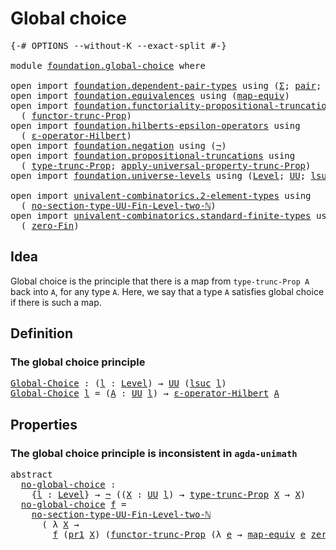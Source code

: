 # Global choice

<pre class="Agda"><a id="26" class="Symbol">{-#</a> <a id="30" class="Keyword">OPTIONS</a> <a id="38" class="Pragma">--without-K</a> <a id="50" class="Pragma">--exact-split</a> <a id="64" class="Symbol">#-}</a>

<a id="69" class="Keyword">module</a> <a id="76" href="foundation.global-choice.html" class="Module">foundation.global-choice</a> <a id="101" class="Keyword">where</a>

<a id="108" class="Keyword">open</a> <a id="113" class="Keyword">import</a> <a id="120" href="foundation.dependent-pair-types.html" class="Module">foundation.dependent-pair-types</a> <a id="152" class="Keyword">using</a> <a id="158" class="Symbol">(</a><a id="159" href="foundation-core.dependent-pair-types.html#502" class="Record">Σ</a><a id="160" class="Symbol">;</a> <a id="162" href="foundation-core.dependent-pair-types.html#575" class="InductiveConstructor">pair</a><a id="166" class="Symbol">;</a> <a id="168" href="foundation-core.dependent-pair-types.html#592" class="Field">pr1</a><a id="171" class="Symbol">;</a> <a id="173" href="foundation-core.dependent-pair-types.html#604" class="Field">pr2</a><a id="176" class="Symbol">)</a>
<a id="178" class="Keyword">open</a> <a id="183" class="Keyword">import</a> <a id="190" href="foundation.equivalences.html" class="Module">foundation.equivalences</a> <a id="214" class="Keyword">using</a> <a id="220" class="Symbol">(</a><a id="221" href="foundation-core.equivalences.html#1807" class="Function">map-equiv</a><a id="230" class="Symbol">)</a>
<a id="232" class="Keyword">open</a> <a id="237" class="Keyword">import</a> <a id="244" href="foundation.functoriality-propositional-truncation.html" class="Module">foundation.functoriality-propositional-truncation</a> <a id="294" class="Keyword">using</a>
  <a id="302" class="Symbol">(</a> <a id="304" href="foundation.functoriality-propositional-truncation.html#1451" class="Function">functor-trunc-Prop</a><a id="322" class="Symbol">)</a>
<a id="324" class="Keyword">open</a> <a id="329" class="Keyword">import</a> <a id="336" href="foundation.hilberts-epsilon-operators.html" class="Module">foundation.hilberts-epsilon-operators</a> <a id="374" class="Keyword">using</a>
  <a id="382" class="Symbol">(</a> <a id="384" href="foundation.hilberts-epsilon-operators.html#679" class="Function">ε-operator-Hilbert</a><a id="402" class="Symbol">)</a>
<a id="404" class="Keyword">open</a> <a id="409" class="Keyword">import</a> <a id="416" href="foundation.negation.html" class="Module">foundation.negation</a> <a id="436" class="Keyword">using</a> <a id="442" class="Symbol">(</a><a id="443" href="foundation-core.negation.html#452" class="Function">¬</a><a id="444" class="Symbol">)</a>
<a id="446" class="Keyword">open</a> <a id="451" class="Keyword">import</a> <a id="458" href="foundation.propositional-truncations.html" class="Module">foundation.propositional-truncations</a> <a id="495" class="Keyword">using</a>
  <a id="503" class="Symbol">(</a> <a id="505" href="foundation.propositional-truncations.html#2012" class="Function">type-trunc-Prop</a><a id="520" class="Symbol">;</a> <a id="522" href="foundation.propositional-truncations.html#5581" class="Function">apply-universal-property-trunc-Prop</a><a id="557" class="Symbol">)</a>
<a id="559" class="Keyword">open</a> <a id="564" class="Keyword">import</a> <a id="571" href="foundation.universe-levels.html" class="Module">foundation.universe-levels</a> <a id="598" class="Keyword">using</a> <a id="604" class="Symbol">(</a><a id="605" href="Agda.Primitive.html#597" class="Postulate">Level</a><a id="610" class="Symbol">;</a> <a id="612" href="foundation-core.universe-levels.html#222" class="Primitive">UU</a><a id="614" class="Symbol">;</a> <a id="616" href="Agda.Primitive.html#780" class="Primitive">lsuc</a><a id="620" class="Symbol">)</a>

<a id="623" class="Keyword">open</a> <a id="628" class="Keyword">import</a> <a id="635" href="univalent-combinatorics.2-element-types.html" class="Module">univalent-combinatorics.2-element-types</a> <a id="675" class="Keyword">using</a>
  <a id="683" class="Symbol">(</a> <a id="685" href="univalent-combinatorics.2-element-types.html#18847" class="Function">no-section-type-UU-Fin-Level-two-ℕ</a><a id="719" class="Symbol">)</a>
<a id="721" class="Keyword">open</a> <a id="726" class="Keyword">import</a> <a id="733" href="univalent-combinatorics.standard-finite-types.html" class="Module">univalent-combinatorics.standard-finite-types</a> <a id="779" class="Keyword">using</a>
  <a id="787" class="Symbol">(</a> <a id="789" href="univalent-combinatorics.standard-finite-types.html#7083" class="Function">zero-Fin</a><a id="797" class="Symbol">)</a>
</pre>
## Idea

Global choice is the principle that there is a map from `type-trunc-Prop A` back into `A`, for any type `A`. Here, we say that a type `A` satisfies global choice if there is such a map.

## Definition

### The global choice principle

<pre class="Agda"><a id="Global-Choice"></a><a id="1056" href="foundation.global-choice.html#1056" class="Function">Global-Choice</a> <a id="1070" class="Symbol">:</a> <a id="1072" class="Symbol">(</a><a id="1073" href="foundation.global-choice.html#1073" class="Bound">l</a> <a id="1075" class="Symbol">:</a> <a id="1077" href="Agda.Primitive.html#597" class="Postulate">Level</a><a id="1082" class="Symbol">)</a> <a id="1084" class="Symbol">→</a> <a id="1086" href="foundation-core.universe-levels.html#222" class="Primitive">UU</a> <a id="1089" class="Symbol">(</a><a id="1090" href="Agda.Primitive.html#780" class="Primitive">lsuc</a> <a id="1095" href="foundation.global-choice.html#1073" class="Bound">l</a><a id="1096" class="Symbol">)</a>
<a id="1098" href="foundation.global-choice.html#1056" class="Function">Global-Choice</a> <a id="1112" href="foundation.global-choice.html#1112" class="Bound">l</a> <a id="1114" class="Symbol">=</a> <a id="1116" class="Symbol">(</a><a id="1117" href="foundation.global-choice.html#1117" class="Bound">A</a> <a id="1119" class="Symbol">:</a> <a id="1121" href="foundation-core.universe-levels.html#222" class="Primitive">UU</a> <a id="1124" href="foundation.global-choice.html#1112" class="Bound">l</a><a id="1125" class="Symbol">)</a> <a id="1127" class="Symbol">→</a> <a id="1129" href="foundation.hilberts-epsilon-operators.html#679" class="Function">ε-operator-Hilbert</a> <a id="1148" href="foundation.global-choice.html#1117" class="Bound">A</a>
</pre>
## Properties

### The global choice principle is inconsistent in `agda-unimath`

<pre class="Agda"><a id="1245" class="Keyword">abstract</a>
  <a id="no-global-choice"></a><a id="1256" href="foundation.global-choice.html#1256" class="Function">no-global-choice</a> <a id="1273" class="Symbol">:</a>
    <a id="1279" class="Symbol">{</a><a id="1280" href="foundation.global-choice.html#1280" class="Bound">l</a> <a id="1282" class="Symbol">:</a> <a id="1284" href="Agda.Primitive.html#597" class="Postulate">Level</a><a id="1289" class="Symbol">}</a> <a id="1291" class="Symbol">→</a> <a id="1293" href="foundation-core.negation.html#452" class="Function">¬</a> <a id="1295" class="Symbol">((</a><a id="1297" href="foundation.global-choice.html#1297" class="Bound">X</a> <a id="1299" class="Symbol">:</a> <a id="1301" href="foundation-core.universe-levels.html#222" class="Primitive">UU</a> <a id="1304" href="foundation.global-choice.html#1280" class="Bound">l</a><a id="1305" class="Symbol">)</a> <a id="1307" class="Symbol">→</a> <a id="1309" href="foundation.propositional-truncations.html#2012" class="Function">type-trunc-Prop</a> <a id="1325" href="foundation.global-choice.html#1297" class="Bound">X</a> <a id="1327" class="Symbol">→</a> <a id="1329" href="foundation.global-choice.html#1297" class="Bound">X</a><a id="1330" class="Symbol">)</a>
  <a id="1334" href="foundation.global-choice.html#1256" class="Function">no-global-choice</a> <a id="1351" href="foundation.global-choice.html#1351" class="Bound">f</a> <a id="1353" class="Symbol">=</a>
    <a id="1359" href="univalent-combinatorics.2-element-types.html#18847" class="Function">no-section-type-UU-Fin-Level-two-ℕ</a>
      <a id="1400" class="Symbol">(</a> <a id="1402" class="Symbol">λ</a> <a id="1404" href="foundation.global-choice.html#1404" class="Bound">X</a> <a id="1406" class="Symbol">→</a>
        <a id="1416" href="foundation.global-choice.html#1351" class="Bound">f</a> <a id="1418" class="Symbol">(</a><a id="1419" href="foundation-core.dependent-pair-types.html#592" class="Field">pr1</a> <a id="1423" href="foundation.global-choice.html#1404" class="Bound">X</a><a id="1424" class="Symbol">)</a> <a id="1426" class="Symbol">(</a><a id="1427" href="foundation.functoriality-propositional-truncation.html#1451" class="Function">functor-trunc-Prop</a> <a id="1446" class="Symbol">(λ</a> <a id="1449" href="foundation.global-choice.html#1449" class="Bound">e</a> <a id="1451" class="Symbol">→</a> <a id="1453" href="foundation-core.equivalences.html#1807" class="Function">map-equiv</a> <a id="1463" href="foundation.global-choice.html#1449" class="Bound">e</a> <a id="1465" href="univalent-combinatorics.standard-finite-types.html#7083" class="Function">zero-Fin</a><a id="1473" class="Symbol">)</a> <a id="1475" class="Symbol">(</a><a id="1476" href="foundation-core.dependent-pair-types.html#604" class="Field">pr2</a> <a id="1480" href="foundation.global-choice.html#1404" class="Bound">X</a><a id="1481" class="Symbol">)))</a>
</pre>